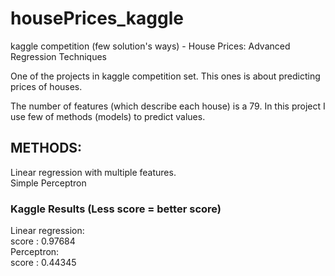 # housePrices_kaggle
kaggle competition (few solution's ways) -  House Prices: Advanced Regression Techniques

One of the projects in kaggle competition set.
        This ones is about predicting prices of houses. 

The number of features (which describe each house) is a 79. In this project I use few of methods (models) to predict values.
<h2> METHODS: </h2>
Linear regression with multiple features.<br>
Simple Perceptron 
        
<h3> Kaggle Results (Less score = better score) </h3>
Linear regression:  <br>
       score : 0.97684<br>
Perceptron:  <br>
       score : 0.44345<br>
